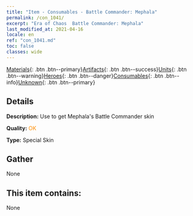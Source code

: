 ```yaml
---
title: "Item - Consumables - Battle Commander: Mephala"
permalink: /con_1041/
excerpt: "Era of Chaos  Battle Commander: Mephala"
last_modified_at: 2021-04-16
locale: en
ref: "con_1041.md"
toc: false
classes: wide
---
```

 [Materials](/Items/){: .btn .btn--primary}[Artifacts](/Items/Artifacts/){: .btn .btn--success}[Units](/Items/Units/){: .btn .btn--warning}[Heroes](/Items/Heroes/){: .btn .btn--danger}[Consumables](/Items/Consumables/){: .btn .btn--info}[Unknown](/Items/Unknown/){: .btn .btn--primary}

## Details
 **Description:** Use to get Mephala's Battle Commander skin

 **Quality:** <span style="color: #FF8C00">OK</span>

 **Type:** Special Skin

## Gather

  None

## This item contains:

  None

